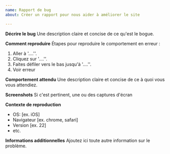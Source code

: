 ```yaml
---
name: Rapport de bug
about: Créer un rapport pour nous aider à améliorer le site

---
```


**Décrire le bug**
Une description claire et concise de ce qu'est le bogue.

**Comment reproduire**
Étapes pour reproduire le comportement en erreur :
1. Aller à '....''.
2. Cliquez sur '....''.
3. Faites défiler vers le bas jusqu'à '....''.
4. Voir erreur

**Comportement attendu**
Une description claire et concise de ce à quoi vous vous attendiez.

**Screenshots**
Si c'est pertinent, une ou des captures d'écran

**Contexte de reproduction**
 - OS: [ex. iOS]
 - Navigateur [ex. chrome, safari]
 - Version [ex. 22]
 - etc.

**Informations additionnelles**
Ajoutez ici toute autre information sur le problème.
